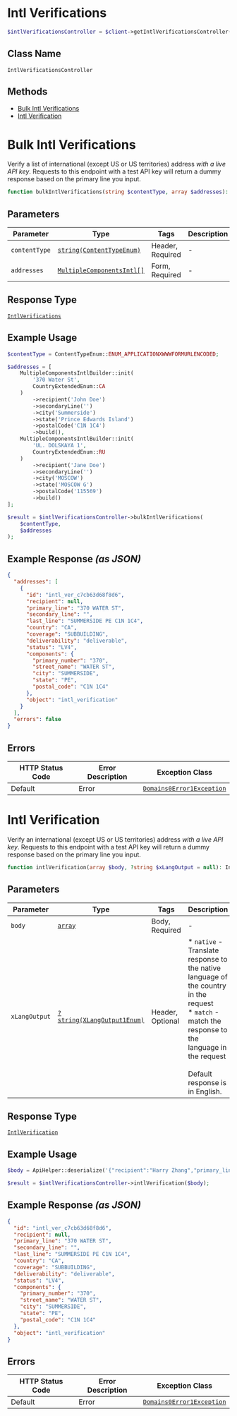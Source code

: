 # Intl Verifications

```php
$intlVerificationsController = $client->getIntlVerificationsController();
```

## Class Name

`IntlVerificationsController`

## Methods

* [Bulk Intl Verifications](../../doc/controllers/intl-verifications.md#bulk-intl-verifications)
* [Intl Verification](../../doc/controllers/intl-verifications.md#intl-verification)


# Bulk Intl Verifications

Verify a list of international (except US or US territories) address _with a live API key_. Requests to this endpoint with a test API key will return a dummy response based on the primary line you input.

```php
function bulkIntlVerifications(string $contentType, array $addresses): IntlVerifications
```

## Parameters

| Parameter | Type | Tags | Description |
|  --- | --- | --- | --- |
| `contentType` | [`string(ContentTypeEnum)`](../../doc/models/content-type-enum.md) | Header, Required | - |
| `addresses` | [`MultipleComponentsIntl[]`](../../doc/models/multiple-components-intl.md) | Form, Required | - |

## Response Type

[`IntlVerifications`](../../doc/models/intl-verifications.md)

## Example Usage

```php
$contentType = ContentTypeEnum::ENUM_APPLICATIONXWWWFORMURLENCODED;

$addresses = [
    MultipleComponentsIntlBuilder::init(
        '370 Water St',
        CountryExtendedEnum::CA
    )
        ->recipient('John Doe')
        ->secondaryLine('')
        ->city('Summerside')
        ->state('Prince Edwards Island')
        ->postalCode('C1N 1C4')
        ->build(),
    MultipleComponentsIntlBuilder::init(
        'UL. DOLSKAYA 1',
        CountryExtendedEnum::RU
    )
        ->recipient('Jane Doe')
        ->secondaryLine('')
        ->city('MOSCOW')
        ->state('MOSCOW G')
        ->postalCode('115569')
        ->build()
];

$result = $intlVerificationsController->bulkIntlVerifications(
    $contentType,
    $addresses
);
```

## Example Response *(as JSON)*

```json
{
  "addresses": [
    {
      "id": "intl_ver_c7cb63d68f8d6",
      "recipient": null,
      "primary_line": "370 WATER ST",
      "secondary_line": "",
      "last_line": "SUMMERSIDE PE C1N 1C4",
      "country": "CA",
      "coverage": "SUBBUILDING",
      "deliverability": "deliverable",
      "status": "LV4",
      "components": {
        "primary_number": "370",
        "street_name": "WATER ST",
        "city": "SUMMERSIDE",
        "state": "PE",
        "postal_code": "C1N 1C4"
      },
      "object": "intl_verification"
    }
  ],
  "errors": false
}
```

## Errors

| HTTP Status Code | Error Description | Exception Class |
|  --- | --- | --- |
| Default | Error | [`Domains0Error1Exception`](../../doc/models/domains-0-error-1-exception.md) |


# Intl Verification

Verify an international (except US or US territories) address _with a live API key_. Requests to this endpoint with a test API key will return a dummy response based on the primary line you input.

```php
function intlVerification(array $body, ?string $xLangOutput = null): IntlVerification
```

## Parameters

| Parameter | Type | Tags | Description |
|  --- | --- | --- | --- |
| `body` | [`array`](../../doc/models/object-enum.md) | Body, Required | - |
| `xLangOutput` | [`?string(XLangOutput1Enum)`](../../doc/models/x-lang-output-1-enum.md) | Header, Optional | * `native` - Translate response to the native language of the country in the request<br>* `match` - match the response to the language in the request<br><br>Default response is in English. |

## Response Type

[`IntlVerification`](../../doc/models/intl-verification.md)

## Example Usage

```php
$body = ApiHelper::deserialize('{"recipient":"Harry Zhang","primary_line":"370 Water St","secondary_line":"","city":"Summerside","state":"Prince Edward Island","postal code":"C1N 1C4","country":"CA"}');

$result = $intlVerificationsController->intlVerification($body);
```

## Example Response *(as JSON)*

```json
{
  "id": "intl_ver_c7cb63d68f8d6",
  "recipient": null,
  "primary_line": "370 WATER ST",
  "secondary_line": "",
  "last_line": "SUMMERSIDE PE C1N 1C4",
  "country": "CA",
  "coverage": "SUBBUILDING",
  "deliverability": "deliverable",
  "status": "LV4",
  "components": {
    "primary_number": "370",
    "street_name": "WATER ST",
    "city": "SUMMERSIDE",
    "state": "PE",
    "postal_code": "C1N 1C4"
  },
  "object": "intl_verification"
}
```

## Errors

| HTTP Status Code | Error Description | Exception Class |
|  --- | --- | --- |
| Default | Error | [`Domains0Error1Exception`](../../doc/models/domains-0-error-1-exception.md) |

